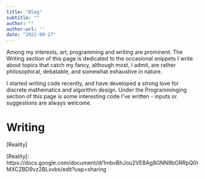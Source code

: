 ```yaml
---
title: "Blog"
subtitle: ""
author: ""
author-url: ''
date: "2022-09-17"
---
```


Among my interests, art, programming and writing are prominent.
The Writing section of this page is dedicated to the occasional snippets
I write about topics that catch my fancy, although most, I admit, are
rather philosophical, debatable, and somewhat exhaustive in nature.

I started writing code recently, and have developed a strong love for
discrete mathematics and algorithm design. Under the Programminging section
of this page is some interesting code I've written - inputs or suggestions
are always welcome. 

# Writing

[Reality]
<p class="signoff">
</p>
[Reality]: https://docs.google.com/document/d/1mbvBhJou2VEBAg8GNN9bORRpQ0rMXCZBD9vz2BLxvbs/edit?usp=sharing
